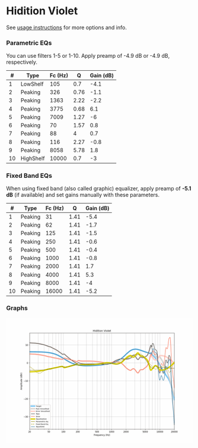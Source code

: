 # Hidition Violet
See [usage instructions](https://github.com/jaakkopasanen/AutoEq#usage) for more options and info.

### Parametric EQs
You can use filters 1-5 or 1-10. Apply preamp of -4.9 dB or -4.9 dB, respectively.

|   # | Type      |   Fc (Hz) |    Q |   Gain (dB) |
|-----|-----------|-----------|------|-------------|
|   1 | LowShelf  |       105 | 0.7  |        -4.1 |
|   2 | Peaking   |       326 | 0.76 |        -1.1 |
|   3 | Peaking   |      1363 | 2.22 |        -2.2 |
|   4 | Peaking   |      3775 | 0.68 |         6.1 |
|   5 | Peaking   |      7009 | 1.27 |        -6   |
|   6 | Peaking   |        70 | 1.57 |         0.8 |
|   7 | Peaking   |        88 | 4    |         0.7 |
|   8 | Peaking   |       116 | 2.27 |        -0.8 |
|   9 | Peaking   |      8058 | 5.78 |         1.8 |
|  10 | HighShelf |     10000 | 0.7  |        -3   |

### Fixed Band EQs
When using fixed band (also called graphic) equalizer, apply preamp of **-5.1 dB** (if available) and set gains manually with these parameters.

|   # | Type    |   Fc (Hz) |    Q |   Gain (dB) |
|-----|---------|-----------|------|-------------|
|   1 | Peaking |        31 | 1.41 |        -5.4 |
|   2 | Peaking |        62 | 1.41 |        -1.7 |
|   3 | Peaking |       125 | 1.41 |        -1.5 |
|   4 | Peaking |       250 | 1.41 |        -0.6 |
|   5 | Peaking |       500 | 1.41 |        -0.4 |
|   6 | Peaking |      1000 | 1.41 |        -0.8 |
|   7 | Peaking |      2000 | 1.41 |         1.7 |
|   8 | Peaking |      4000 | 1.41 |         5.3 |
|   9 | Peaking |      8000 | 1.41 |        -4   |
|  10 | Peaking |     16000 | 1.41 |        -5.2 |

### Graphs
![](./Hidition%20Violet.png)
